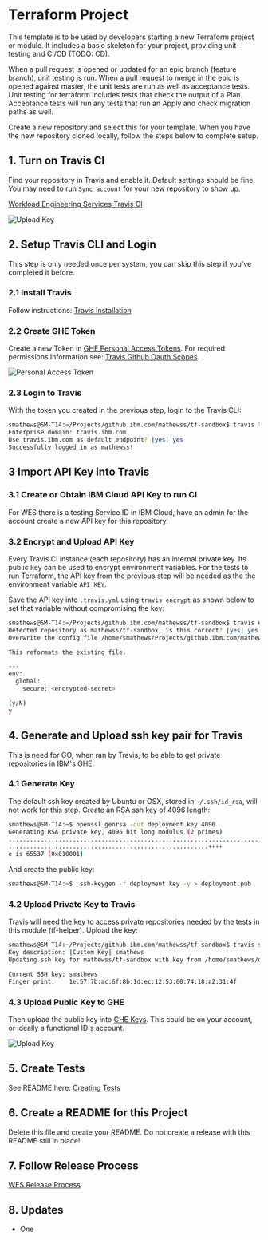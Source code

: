 # Terraform Project

This template is to be used by developers starting a new Terraform project or module. It includes
a basic skeleton for your project, providing unit-testing and CI/CD (TODO: CD).

When a pull request is opened or updated for an epic branch (feature branch), unit testing is run.
When a pull request to merge in the epic is opened against master, the unit tests are run as well as
acceptance tests. Unit testing for terraform includes tests that check the output of a Plan.
Acceptance tests will run any tests that run an Apply and check migration paths as well.

Create a new repository and select this for your template. When you have the new repository cloned
locally, follow the steps below to complete setup.

## 1. Turn on Travis CI

Find your repository in Travis and enable it. Default settings should be fine. You may need to run
`Sync account` for your new repository to show up.

[Workload Engineering Services Travis CI](https://travis.ibm.com/profile/workload-eng-services)

![Upload Key](/../../../wes-arch/blob/master/resources/wes-travis-ci.png?raw=true)

## 2. Setup Travis CLI and Login

This step is only needed once per system, you can skip this step if you've completed it before.

### 2.1 Install Travis

Follow instructions: [Travis Installation](https://github.com/travis-ci/travis.rb#installation)

### 2.2 Create GHE Token

Create a new Token in
[GHE Personal Access Tokens](https://github.ibm.com/settings/tokens).
For required permissions information see:
[Travis Github Oauth Scopes](https://docs.travis-ci.com/user/github-oauth-scopes/).

![Personal Access Token](/../../../wes-arch/blob/master/resources/personal-access-token.png?raw=true)

### 2.3 Login to Travis

With the token you created in the previous step, login to the Travis CLI:

```bash
smathews@SM-T14:~/Projects/github.ibm.com/mathewss/tf-sandbox$ travis login -X --github-token <ghe-token>
Enterprise domain: travis.ibm.com
Use travis.ibm.com as default endpoint? |yes| yes
Successfully logged in as mathewss!
```

## 3 Import API Key into Travis

### 3.1 Create or Obtain IBM Cloud API Key to run CI

For WES there is a testing Service ID in IBM Cloud, have an admin for the account create a new API
key for this repository.

### 3.2 Encrypt and Upload API Key

Every Travis CI instance (each repository) has an internal private key. Its public key can be used
to encrypt environment variables. For the tests to run Terraform, the API key from the previous step
will be needed as the the environment variable `API_KEY`.

Save the API key into `.travis.yml` using `travis encrypt` as shown below to set that variable
without compromising the key:

```bash
smathews@SM-T14:~/Projects/github.ibm.com/mathewss/tf-sandbox$ travis encrypt API_KEY="<ibmcloud_api_key>" --add
Detected repository as mathewss/tf-sandbox, is this correct? |yes| yes
Overwrite the config file /home/smathews/Projects/github.ibm.com/mathewss/tf-sandbox/.travis.yml with the content below?

This reformats the existing file.

---
env:
  global:
    secure: <encrypted-secret>

(y/N)
y
```

## 4. Generate and Upload ssh key pair for Travis

This is need for GO, when ran by Travis, to be able to get private repositories in IBM's GHE.

### 4.1 Generate Key

The default ssh key created by Ubuntu or OSX, stored in `~/.ssh/id_rsa`, will not work for this
step. Create an RSA ssh key of 4096 length:

```bash
smathews@SM-T14:~$ openssl genrsa -out deployment.key 4096
Generating RSA private key, 4096 bit long modulus (2 primes)
..............................................................................................................................................................++++
........................................................++++
e is 65537 (0x010001)
```

And create the public key:

```bash
smathews@SM-T14:~$  ssh-keygen -f deployment.key -y > deployment.pub
```

### 4.2 Upload Private Key to Travis

Travis will need the key to access private repositories needed by the tests in this module
(tf-helper). Upload the key:

```bash
smathews@SM-T14:~/Projects/github.ibm.com/mathewss/tf-sandbox$ travis sshkey --upload ~/deployment.key
Key description: |Custom Key| smathews
Updating ssh key for mathewss/tf-sandbox with key from /home/smathews/deployment.key

Current SSH key: smathews
Finger print:    1e:57:7b:ac:6f:8b:1d:ec:12:53:60:74:18:a2:31:4f
```

### 4.3 Upload Public Key to GHE

Then upload the public key into [GHE Keys](https://github.ibm.com/settings/tokens).
This could be on your account, or ideally a functional ID's account.

![Upload Key](/../../../wes-arch/blob/master/resources/ssh-key-add-ghe.png?raw=true)

## 5. Create Tests

See README here: [Creating Tests](test/)

## 6. Create a README for this Project

Delete this file and create your README. Do not create a release with this README still in place!

## 7. Follow Release Process

[WES Release Process](TBD)

## 8. Updates

- One